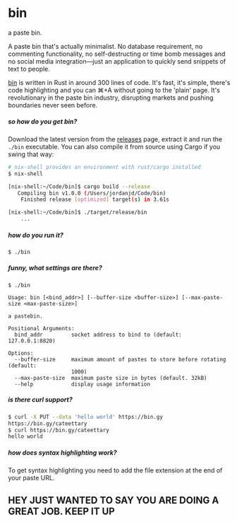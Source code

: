 # bin
a paste bin.

A paste bin that's actually minimalist. No database requirement, no commenting functionality, no self-destructing or time bomb messages and no social media integration—just an application to quickly send snippets of text to people.

[bin](https://bin.gy/) is written in Rust in around 300 lines of code. It's fast, it's simple, there's code highlighting and you can ⌘+A without going to the 'plain' page. It's revolutionary in the paste bin industry, disrupting markets and pushing boundaries never seen before.

##### so how do you get bin?

Download the latest version from the [releases](https://github.com/w4/bin/releases) page, extract it and run the `./bin` executable. You can also compile it from source using Cargo if you swing that way:

```bash
# nix-shell provides an environment with rust/cargo installed
$ nix-shell

[nix-shell:~/Code/bin]$ cargo build --release
   Compiling bin v1.0.0 (/Users/jordanjd/Code/bin)
    Finished release [optimized] target(s) in 3.61s

[nix-shell:~/Code/bin]$ ./target/release/bin
    ...
```

##### how do you run it?

```bash
$ ./bin
```

##### funny, what settings are there?

```
$ ./bin

Usage: bin [<bind_addr>] [--buffer-size <buffer-size>] [--max-paste-size <max-paste-size>]

a pastebin.

Positional Arguments:
  bind_addr         socket address to bind to (default: 127.0.0.1:8820)

Options:
  --buffer-size     maximum amount of pastes to store before rotating (default:
                    1000)
  --max-paste-size  maximum paste size in bytes (default. 32kB)
  --help            display usage information
```

##### is there curl support?

```bash
$ curl -X PUT --data 'hello world' https://bin.gy
https://bin.gy/cateettary
$ curl https://bin.gy/cateettary
hello world
```

##### how does syntax highlighting work?

To get syntax highlighting you need to add the file extension at the end of your paste URL.

## HEY JUST WANTED TO SAY YOU ARE DOING A GREAT JOB. KEEP IT UP

